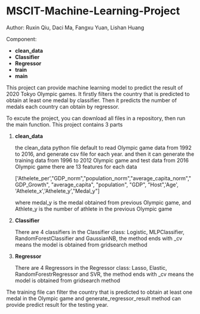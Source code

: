 # MSCIT-Machine-Learning-Project
Author: Ruxin Qiu, Daci Ma, Fangxu Yuan, Lishan Huang


Component: 
- **clean_data**
- **Classifier**
- **Regressor**
- **train**
- **main**


 
 This project can provide machine learning model to predict the result of 2020 Tokyo Olympic games.
 It firstly filters the country that is predicted to obtain at least one medal by classifier. Then it predicts the number of medals each country can obtain by regressor.
 
 To excute the project, you can download all files in a repository, then run the main function.
 This project contains 3 parts
  1. **clean_data**


      the clean_data python file default to read Olympic game data from 1992 to 2016, and generate csv file for each year.
      and then it can generate the training data from 1996 to 2012 Olympic game and test data from 2016 Olympic game
      there are 13 features for each data
      
      ['Athelete_per',"GDP_norm","population_norm","average_capita_norm","GDP_Growth", "average_capita", "population", "GDP", "Host",'Age', 'Athelete_x','Athelete_y',"Medal_y"]
      
      where medal_y is the medal obtained from previous Olympic game, and Athlete_y is the number of athlete in the previous Olympic game
      
 2. **Classifier**


     There are 4 classifiers in the Classifier class: Logistic, MLPClassifier,  RandomForestClassifier and GaussianNB,
     the method ends with _cv means the model is obtained from gridsearch method
     
 3. **Regressor**


     There are 4 Regressors in the Regressor class: Lasso, Elastic,  RandomForestrRegressor and SVR,
     the method ends with _cv means the model is obtained from gridsearch method
  
  
  The training file can filter the country that is predicted to obtain at least one medal in the Olympic game
  and generate_regressor_result method can provide predict result for the testing year.
  
  

